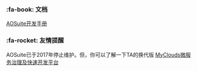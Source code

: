 ﻿###  :fa-book: 文档
[AOSuite开发手册](http://git.oschina.net/osworks/AOS/tree/master/doc)

###  :fa-rocket: 友情提醒
AOSuite已于2017年停止维护。但，你可以了解一下TA的换代版
[MyClouds微服务治理及快速开发平台](https://gitee.com/osworks/MyClouds)